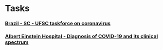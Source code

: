 # Tasks

### [Brazil - SC - UFSC taskforce on coronavirus](https://ine.ufsc.br/2020/03/24/forca-tarefa-de-professores-da-computacao-da-ufsc-desenvolvedores-voluntarios-e-um-grupo-europeu-na-corrida-contra-o-coronavirus/)

### [Albert Einstein Hospital - Diagnosis of COVID-19 and its clinical spectrum](https://www.kaggle.com/dataset/e626783d4672f182e7870b1bbe75fae66bdfb232289da0a61f08c2ceb01cab01)